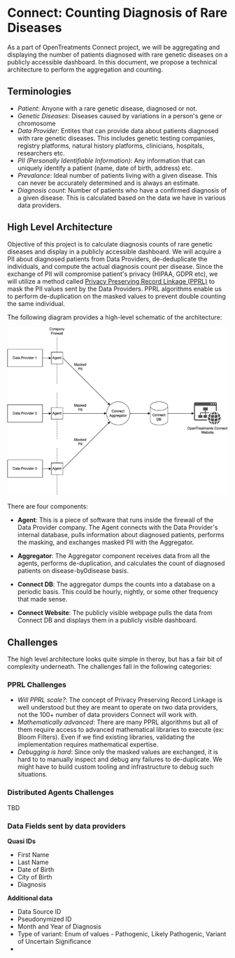 # Connect: Counting Diagnosis of Rare Diseases

As a part of OpenTreatments Connect project, we will be aggregating and displaying the number of patients diagnosed with rare genetic diseases on a publicly accessible dashboard. In this document, we propose a technical architecture to perform the aggregation and counting.

## Terminologies
* *Patient*: Anyone with a rare genetic disease, diagnosed or not.
* *Genetic Diseases*: Diseases caused by variations in a person's gene or chromosome
* *Data Provider*: Entites that can provide data about patients diagnosed with rare genetic diseases. This includes genetic testing companies, registry platforms, natural history platforms, clinicians, hospitals, researchers etc.
* *PII (Personally Identifiable Information)*: Any information that can uniquely identify a patient (name, date of birth, address) etc. 
* *Prevalance*: Ideal number of patients living with a given disease. This can never be accurately determined and is always an estimate.
* *Diagnosis count*: Number of patients who have a confirmed diagnosis of a given disease. This is calculated based on the data we have in various data providers.

## High Level Architecture
Objective of this project is to calculate diagnosis counts of rare genetic diseases and display in a publicly accessible dashboard. We will acquire a PII about diagnosed patients from Data Providers, de-deduplicate the individuals, and compute the actual diagnosis count per disease. Since the exchange of PII will compromise patient's privacy (HIPAA, GDPR etc), we will utilize a method called [Privacy Preserving Record Linkage (PPRL)](https://link.springer.com/chapter/10.1007/978-3-319-49340-4_25) to mask the PII values sent by the Data Providers. PPRL algorithms enable us to perform de-duplication on the masked values to prevent double counting the same individual.

The following diagram provides a high-level schematic of the architecture: 

![Connect High Level Architecture](./Connect-Architecture.png)

There are four components:
* **Agent**: This is a piece of software that runs inside the firewall of the Data Provider company. The Agent connects with the Data Provider's internal database, pulls information about diagnosed patients, performs the masking, and exchanges masked PII with the Aggregator.

* **Aggregator**: The Aggregator component receives data from all the agents, performs de-duplication, and calculates the count of diagnosed patients on disease-by0disease basis. 

* **Connect DB**: The aggregator dumps the counts into a database on a periodic basis. This could be hourly, nightly, or some other frequency that made sense.

* **Connect Website**: The publicly visible webpage pulls the data from Connect DB and displays them in a publicly visible dashboard.


## Challenges
The high level architecture looks quite simple in theroy, but has a fair bit of complexity underneath. The challenges fall in the following categories:

### PPRL Challenges

* *Will PPRL scale?*: The concept of Privacy Preserving Record Linkage is well understood but they are meant to operate on two data providers, not the 100+ number of data providers Connect will work with. 
* *Mathematically advanced*: There are many PPRL algorithms but all of them require access to advanced mathematical libraries to execute (ex: Bloom Filters). Even if we find existing libraries, validating the implementation requires mathematical expertise. 
* *Debugging is hard*: Since only the masked values are exchanged, it is hard to to manually inspect and debug any failures to de-duplicate. We might have to build custom tooling and infrastructure to debug such situations.

### Distributed Agents Challenges

TBD

### Data Fields sent by data providers


**Quasi IDs**

* First Name
* Last Name
* Date of Birth
* City of Birth
* Diagnosis

**Additional data**

* Data Source ID
* Pseudonymized ID 
* Month and Year of Diagnosis
* Type of variant: Enum of values - Pathogenic, Likely Pathogenic, Variant of Uncertain Significance
* 



